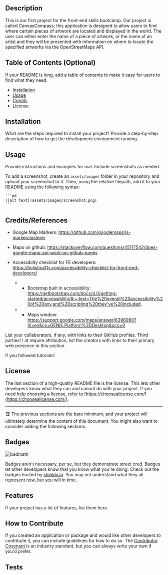 <CanvasCompass>

## Description
This is our first project for the front-end skills bootcamp. Our project is called CanvasCompass; this application is designed to allow users to find where certain pieces of artwork are located and displayed in the world. The user can either enter the name of a piece of artwork, or the name of an artist and they will be presented with information on where to locate the specified artworks via the OpenStreetMaps API.

## Table of Contents (Optional)

If your README is long, add a table of contents to make it easy for users to find what they need.

- [Installation](#installation)
- [Usage](#usage)
- [Credits](#credits)
- [License](#license)

## Installation

What are the steps required to install your project? Provide a step-by-step description of how to get the development environment running.

## Usage

Provide instructions and examples for use. Include screenshots as needed.

To add a screenshot, create an `assets/images` folder in your repository and upload your screenshot to it. Then, using the relative filepath, add it to your README using the following syntax:

    ```md
    ![alt text](assets/images/screenshot.png)
    ```

## Credits/References

* Google Map Markers: https://github.com/googlemaps/js-markerclusterer

* Maps on github: https://stackoverflow.com/questions/45117542/does-google-maps-api-work-on-github-pages

* Accessibilty checklist for FE developers: https://holistica11y.com/accessibility-checklist-for-front-end-developers/
    * * Bootstrap built in accessibility: https://getbootstrap.com/docs/4.0/getting-started/accessibility/#:~:text=The%20overall%20accessibility%20of%20any,and%20scripting%20they've%20included.
    * * Maps window: https://support.google.com/maps/answer/6396990?hl=en&co=GENIE.Platform%3DDesktop&oco=0



List your collaborators, if any, with links to their GitHub profiles.
Third parties! ! at require attribution, list the creators with links to their primary web presence in this section.

If you followed tutorials!

## License

The last section of a high-quality README file is the license. This lets other developers know what they can and cannot do with your project. If you need help choosing a license, refer to [https://choosealicense.com/](https://choosealicense.com/).

---

🏆 The previous sections are the bare minimum, and your project will ultimately determine the content of this document. You might also want to consider adding the following sections.

## Badges

![badmath](https://img.shields.io/github/languages/top/lernantino/badmath)

Badges aren't necessary, per se, but they demonstrate street cred. Badges let other developers know that you know what you're doing. Check out the badges hosted by [shields.io](https://shields.io/). You may not understand what they all represent now, but you will in time.

## Features

If your project has a lot of features, list them here.

## How to Contribute

If you created an application or package and would like other developers to contribute it, you can include guidelines for how to do so. The [Contributor Covenant](https://www.contributor-covenant.org/) is an industry standard, but you can always write your own if you'd prefer.

## Tests

